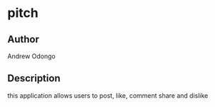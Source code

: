 # pitch

## Author
Andrew Odongo

## Description
this application allows users to post, like, comment share and dislike 
